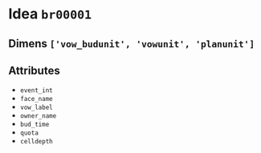 # Idea `br00001`

## Dimens `['vow_budunit', 'vowunit', 'planunit']`

## Attributes
- `event_int`
- `face_name`
- `vow_label`
- `owner_name`
- `bud_time`
- `quota`
- `celldepth`
